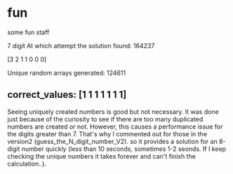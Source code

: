 # fun
some fun staff

7 digit
At which attempt the solution found: 164237

[3 2 1 1 0 0 0]

Unique random arrays generated: 124611

correct_values: [1 1 1 1 1 1 1]
-----
Seeing uniquely created numbers is good but not necessary. It was done just because of the curiosity to see if there are too many duplicated numbers are created or not. However, this causes a performance issue for the digits greater than 7. That's why I commented out for those in the version2 (guess_the_N_digit_number_V2). so it provides a solution for an 8-digit number quickly (less than 10 seconds, sometimes 1-2 seonds. If I keep checking the unique numbers it takes forever and can't finish the calculation..).
